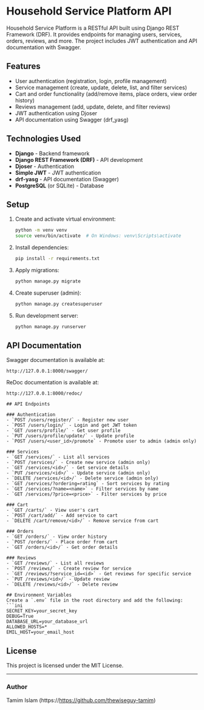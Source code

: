 # Household Service Platform API

Household Service Platform is a RESTful API built using Django REST Framework (DRF). It provides endpoints for managing users, services, orders, reviews, and more. The project includes JWT authentication and API documentation with Swagger.

## Features
- User authentication (registration, login, profile management)
- Service management (create, update, delete, list, and filter services)
- Cart and order functionality (add/remove items, place orders, view order history)
- Reviews management (add, update, delete, and filter reviews)
- JWT authentication using Djoser
- API documentation using Swagger (drf_yasg)

## Technologies Used
- **Django** - Backend framework
- **Django REST Framework (DRF)** - API development
- **Djoser** - Authentication
- **Simple JWT** - JWT authentication
- **drf-yasg** - API documentation (Swagger)
- **PostgreSQL** (or SQLite) - Database

## Setup

1. Create and activate virtual environment:
   ```bash
   python -m venv venv
   source venv/bin/activate  # On Windows: venv\Scripts\activate
   ```

2. Install dependencies:
   ```bash
   pip install -r requirements.txt
   ```

3. Apply migrations:
   ```bash
   python manage.py migrate
   ```

4. Create superuser (admin):
   ```bash
   python manage.py createsuperuser
   ```

5. Run development server:
   ```bash
   python manage.py runserver
   ```


## API Documentation
Swagger documentation is available at:
```
http://127.0.0.1:8000/swagger/
```

ReDoc documentation is available at:
```
http://127.0.0.1:8000/redoc/

## API Endpoints

### Authentication
- `POST /users/register/` - Register new user
- `POST /users/login/` - Login and get JWT token
- `GET /users/profile/` - Get user profile
- `PUT /users/profile/update/` - Update profile
- `POST /users/<user_id>/promote` - Promote user to admin (admin only)

### Services
- `GET /services/` - List all services
- `POST /services/` - Create new service (admin only)
- `GET /services/<id>/` - Get service details
- `PUT /services/<id>/` - Update service (admin only)
- `DELETE /services/<id>/` - Delete service (admin only)
- `GET /services/?ordering=rating` - Sort services by rating
- `GET /services/?name=<name>` - Filter services by name
- `GET /services/?price=<price>` - Filter services by price

### Cart
- `GET /carts/` - View user's cart
- `POST /cart/add/` - Add service to cart
- `DELETE /cart/remove/<id>/` - Remove service from cart

### Orders
- `GET /orders/` - View order history
- `POST /orders/` - Place order from cart
- `GET /orders/<id>/` - Get order details

### Reviews
- `GET /reviews/` - List all reviews
- `POST /reviews/` - Create review for service
- `GET /reviews/?service_id=<id>` - Get reviews for specific service
- `PUT /reviews/<id>/` - Update review
- `DELETE /reviews/<id>/` - Delete review

## Environment Variables
Create a `.env` file in the root directory and add the following:
```ini
SECRET_KEY=your_secret_key
DEBUG=True
DATABASE_URL=your_database_url
ALLOWED_HOSTS=*
EMIL_HOST=your_email_host
```

## License
This project is licensed under the MIT License.

---
### Author
Tamim Islam (https://https://github.com/thewiseguy-tamim)
